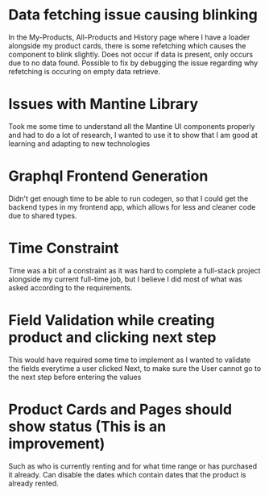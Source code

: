 # Data fetching issue causing blinking
In the My-Products, All-Products and History page where I have a loader alongside my product cards, there is some refetching which causes the component to blink slightly.
Does not occur if data is present, only occurs due to no data found. Possible to fix by debugging the issue regarding why refetching is occuring on empty data retrieve. 

# Issues with Mantine Library
Took me some time to understand all the Mantine UI components properly and had to do a lot of research, I wanted to use it to show that I am good at learning and adapting to new technologies

# Graphql Frontend Generation
Didn't get enough time to be able to run codegen, so that I could get the backend types in my frontend app, which allows for less and cleaner code due to shared types.

# Time Constraint
Time was a bit of a constraint as it was hard to complete a full-stack project alongside my current full-time job, but I believe I did most of what was asked according to the requirements.

# Field Validation while creating product and clicking next step
This would have required some time to implement as I wanted to validate the fields everytime a user clicked Next, to make sure the User cannot go to the next step before entering the values

# Product Cards and Pages should show status (This is an improvement)
Such as who is currently renting and for what time range or has purchased it already. Can disable the dates which contain dates that the product is already rented. 